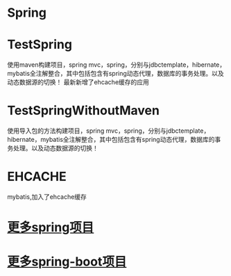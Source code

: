 # Spring

# TestSpring

使用maven构建项目，spring mvc，spring，分别与jdbctemplate，hibernate，mybatis全注解整合，其中包括包含有spring动态代理，数据库的事务处理。以及动态数据源的切换！ 最新新增了ehcache缓存的应用

# TestSpringWithoutMaven

使用导入包的方法构建项目，spring mvc，spring，分别与jdbctemplate，hibernate，mybatis全注解整合，其中包括包含有spring动态代理，数据库的事务处理。以及动态数据源的切换！

# EHCACHE

mybatis,加入了ehcache缓存

# [更多spring项目](https://github.com/zhonglinlin1305/spring-projects/)
# [更多spring-boot项目](https://github.com/zhonglinlin1305/spring-boot-sample/)

